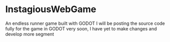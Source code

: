 # InstagiousWebGame
 An endless runner game built with GODOT 
I will be posting the source code fully for the game in GODOT very soon, I have yet to make changes and develop more segment